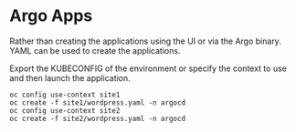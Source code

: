 # Argo Apps
Rather than creating the applications using the UI or via the Argo binary. YAML can be used to create the applications.

Export the KUBECONFIG of the environment or specify the context to use and then launch the application.
```
oc config use-context site1
oc create -f site1/wordpress.yaml -n argocd
oc config use-context site2
oc create -f site2/wordpress.yaml -n argocd
```
